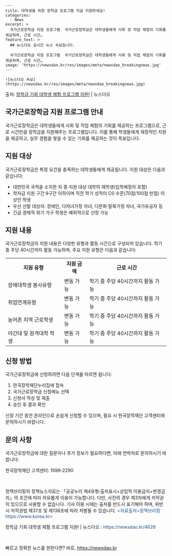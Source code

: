     ---
    title: 대학생을 위한 장학금 프로그램 지금 지원하세요!
    categories:
      - News
    excerpt: >
      국가근로장학금 지원 프로그램  국가근로장학금은 대학생들에게 사회 및 직업 체험의 기회를 제공하며, 근로 시간…
    feature_text: >
      ## 뉴스다오 실시간 뉴스 속보입니다.
    
      국가근로장학금 지원 프로그램  국가근로장학금은 대학생들에게 사회 및 직업 체험의 기회를 제공하며, 근로 시간…
    image: 'https://newsdao.kr/res/images/meta/newsdao_breakingnews.jpg'
    ---
    
    ![뉴스다오 속보](https://newsdao.kr/res/images/meta/newsdao_breakingnews.jpg)

<p>출처: <a href="https://newsdao.kr/4626" rel="dofollow">장학금 기회 대학생 체험 프로그램 지원!</a> | 뉴스다오</p>

<h2>국가근로장학금 지원 프로그램 안내</h2>
<p data-ke-size="size16">국가근로장학금은 대학생들에게 사회 및 직업 체험의 기회를 제공하는 프로그램으로, 근로 시간만큼 장학금을 지원해주는 프로그램입니다. 이를 통해 학생들에게 재정적인 지원을 제공하고, 실무 경험을 쌓을 수 있는 기회를 제공하는 것이 목표입니다.</p>

<h2>지원 대상</h2>
<p>국가근로장학금은 특정 요건을 충족하는 대학생들에게 제공됩니다. 지원 대상은 다음과 같습니다:</p>

<ul>
  <li>대한민국 국적을 소지한 자 중 지원 대상 대학의 재학생(입학예정자 포함)</li>
  <li>학자금 지원 구간 9구간 이하이며 직전 학기 성적이 C0 수준(70점/100점 만점) 이상인 학생</li>
  <li>우선 선발 대상자: 장애인, 다자녀가정 자녀, 다문화·탈북가정 자녀, 국가유공자 등</li>
  <li>긴급 경제적 위기 가구 학생은 예외적으로 선정 가능</li>
</ul>

<h2>지원 내용</h2>
<p data-ke-size="size16">국가근로장학금의 지원 내용은 다양한 유형과 활동 시간으로 구성되어 있습니다. 학기 중 주당 40시간까지 활동 가능하며, 주요 지원 유형은 다음과 같습니다:</p>

<table>
  <tr>
    <th>지원 유형</th>
    <th>지원 금액</th>
    <th>근로 시간</th>
  </tr>
  <tr>
    <td>장애대학생 봉사유형</td>
    <td>변동 가능</td>
    <td>학기 중 주당 40시간까지 활동 가능</td>
  </tr>
  <tr>
    <td>취업연계유형</td>
    <td>변동 가능</td>
    <td>학기 중 주당 40시간까지 활동 가능</td>
  </tr>
  <tr>
    <td>농어촌 지역 근로학생</td>
    <td>변동 가능</td>
    <td>학기 중 주당 40시간까지 활동 가능</td>
  </tr>
  <tr>
    <td>야간대 및 원격대학 학생</td>
    <td>변동 가능</td>
    <td>학기 중 주당 40시간까지 활동 가능</td>
  </tr>
</table>

<h2>신청 방법</h2>
<p data-ke-size="size16">국가근로장학금에 신청하려면 다음 단계를 따르면 됩니다:</p>
<ol>
  <li>한국장학재단누리집에 접속</li>
  <li>국가근로장학금 신청메뉴 선택</li>
  <li>신청서 작성 및 제출</li>
  <li>승인 후 결과 확인</li>
</ol>
<p>신청 기간 동안 온라인으로 손쉽게 신청할 수 있으며, 필요 시 한국장학재단 고객센터에 문의하시기 바랍니다.</p>

<h2>문의 사항</h2>
<p>국가근로장학금에 대한 질문이나 추가 정보가 필요하다면, 아래 연락처로 문의하시기 바랍니다:</p>
<p data-ke-size="size16">한국장학재단 고객센터: 1599-2290</p>

<p data-ke-size="size16">&nbsp;</p>
<p>정책브리핑의 정책뉴스자료는 「공공누리 제4유형:출처표시+상업적 이용금지+변경금지」의 조건에 따라 자유롭게 이용이 가능합니다. 다만, 사진의 경우 제3자에게 저작권이 있으므로 사용할 수 없습니다. 기사 이용 시에는 출처를 반드시 표기해야 하며, 위반 시 저작권법 제37조 및 제138조에 따라 처벌될 수 있습니다. <span style="color: #1a5490;">&lt;자료출처=정책브리핑 https://www.korea.kr&gt;</span></p>
<p>장학금 기회 대학생 체험 프로그램 지원! | 뉴스다오 : <span style="color: #1a5490;">https://newsdao.kr/4626</span></p>
<p data-ke-size="size16">&nbsp;</p> 

빠르고 정확한 뉴스를 원한다면? 바로, <a href="https://newsdao.kr" rel="dofollow">https://newsdao.kr</a>


    
